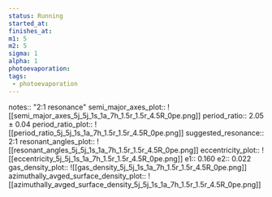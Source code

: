 ```yaml
---
status: Running
started_at: 
finishes_at: 
m1: 5
m2: 5
sigma: 1
alpha: 1
photoevaporation: 
tags:
 - photoevaporation
---
```


notes:: "2:1 resonance"
semi_major_axes_plot:: ![[semi_major_axes_5j_5j_1s_1a_7h_1.5r_1.5r_4.5R_0pe.png]]
period_ratio:: 2.05 ± 0.04
period_ratio_plot:: ![[period_ratio_5j_5j_1s_1a_7h_1.5r_1.5r_4.5R_0pe.png]]
suggested_resonance:: 2:1
resonant_angles_plot:: ![[resonant_angles_5j_5j_1s_1a_7h_1.5r_1.5r_4.5R_0pe.png]]
eccentricity_plot:: ![[eccentricity_5j_5j_1s_1a_7h_1.5r_1.5r_4.5R_0pe.png]]
e1:: 0.160
e2:: 0.022
gas_density_plot:: ![[gas_density_5j_5j_1s_1a_7h_1.5r_1.5r_4.5R_0pe.png]]
azimuthally_avged_surface_density_plot:: ![[azimuthally_avged_surface_density_5j_5j_1s_1a_7h_1.5r_1.5r_4.5R_0pe.png]]
